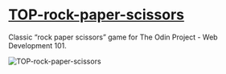 # [TOP-rock-paper-scissors](https://lunkaz.github.io/TOP-rock-paper-scissors/)
Classic “rock paper scissors” game for The Odin Project - Web Development 101.

![TOP-rock-paper-scissors](https://i.hipertextual.com/2020/03/10/universe.png)
